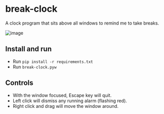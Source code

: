 # break-clock
A clock program that sits above all windows to remind me to take breaks.

![image](https://user-images.githubusercontent.com/82557197/175666057-6e7fa7fc-8dba-4020-97e0-642846e07922.png)

## Install and run
- Run `pip install -r requirements.txt`
- Run `break-clock.pyw`

## Controls
- With the window focused, Escape key will quit.
- Left click will dismiss any running alarm (flashing red).
- Right click and drag will move the window around.
